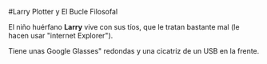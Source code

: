 #Larry Plotter y El Bucle Filosofal

El niño huérfano **Larry** vive con sus tíos, que le tratan bastante mal
(le hacen usar "internet Explorer").

Tiene unas Google Glasses" redondas y una cicatriz de un USB en la frente.
